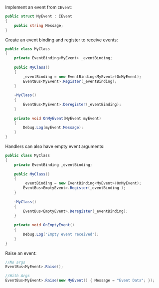 Implement an event from `IEvent`:
```csharp
public struct MyEvent : IEvent
{
    public string Message;
}
```

Create an event binding and register to receive events:
```csharp
public class MyClass
{
    private EventBinding<MyEvent> _eventBinding;
    
    public MyClass()
    {
        _eventBinding = new EventBinding<MyEvent>(OnMyEvent);
        EventBus<MyEvent>.Register(_eventBinding);
    }
    
    ~MyClass()
    {
        EventBus<MyEvent>.Deregister(_eventBinding);
    }
    
    private void OnMyEvent(MyEvent myEvent)
    {
        Debug.Log(myEvent.Message);
    }
}
```

Handlers can also have empty event arguments:
```csharp
public class MyClass
{
    private EventBinding _eventBinding;
    
    public MyClass()
    {
        _eventBinding = new EventBinding<MyEvent>(OnMyEvent);
        EventBus<EmptyEvent>.Register(_eventBinding );
    }
    
    ~MyClass()
    {
        EventBus<EmptyEvent>.Deregister(_eventBinding);
    }
    
    private void OnEmptyEvent()
    {
        Debug.Log("Empty event received");
    }
}
```

Raise an event:
```csharp
//No args
EventBus<MyEvent>.Raise();

//With Args
EventBus<MyEvent>.Raise(new MyEvent() { Message = "Event Data"; });
```
